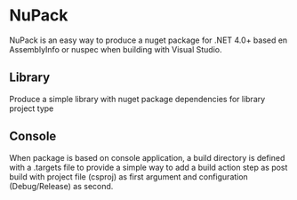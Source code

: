 # NuPack

NuPack is an easy way to produce a nuget package for .NET 4.0+ based en AssemblyInfo or nuspec when building with Visual Studio.

## Library
Produce a simple library with nuget package dependencies for library project type

## Console
When package is based on console application, a build directory is defined with a .targets file to provide a simple way to add a build action step as post build with project file (csproj) as first argument and configuration (Debug/Release) as second.


